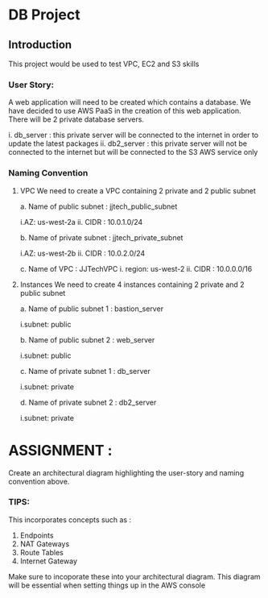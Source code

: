 # DB Project

## Introduction

This project would be used to test VPC, EC2 and S3 skills

### User Story:

A web application will need to be created which contains a database. We have decided to use AWS PaaS in the creation of this web application. 
There will be 2 private database servers. 

  i. db_server : this private server will be connected to the internet in order to update the latest packages
  ii. db2_server : this private server will not be connected to the internet but will be connected to the S3 AWS service only


### Naming Convention
1) VPC
 We need to create a VPC containing 2 private and 2 public subnet 

    a. Name of public subnet  : jjtech_public_subnet
    
      i.AZ: us-west-2a
      ii. CIDR : 10.0.1.0/24
      
    b. Name of private subnet  : jjtech_private_subnet
    
      i.AZ: us-west-2b
      ii. CIDR : 10.0.2.0/24
      
    c. Name of VPC : JJTechVPC 
      i. region: us-west-2
      ii. CIDR : 10.0.0.0/16

2) Instances
 We need to create 4 instances containing 2 private and 2 public subnet 

    a. Name of public subnet 1 : bastion_server
    
      i.subnet: public
      
    b. Name of public subnet 2 : web_server
    
      i.subnet: public
      
    c. Name of private subnet 1 : db_server
    
      i.subnet: private
      
    d. Name of private subnet 2 : db2_server
    
      i.subnet: private
      
  







# ASSIGNMENT :
Create an architectural diagram highlighting the user-story and naming convention above.  

### TIPS: 
This incorporates concepts such as :
  1) Endpoints
  2) NAT Gateways
  3) Route Tables
  4) Internet Gateway 

Make sure to incoporate these into your architectural diagram. This diagram will be essential when setting things up in the AWS console
